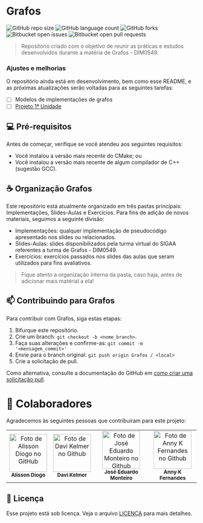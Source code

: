 # Grafos

![GitHub repo size](https://img.shields.io/github/repo-size/beatrizgouveia03/Grafos?style=for-the-badge)
![GitHub language count](https://img.shields.io/github/languages/count/beatrizgouveia03/Grafos?style=for-the-badge)
![GitHub forks](https://img.shields.io/github/forks/beatrizgouveia03/Grafos?style=for-the-badge)
![Bitbucket open issues](https://img.shields.io/bitbucket/issues/beatrizgouveia03/Grafos?style=for-the-badge)
![Bitbucket open pull requests](https://img.shields.io/bitbucket/pr-raw/beatrizgouveia03/Grafos?style=for-the-badge)


> Repositório criado com o objetivo de reunir as práticas e estudos desenvolvidos durante a matéria de Grafos - DIM0549.

### Ajustes e melhorias

O repositório ainda está em desenvolvimento, bem como esse README, e as próximas atualizações serão voltadas para as seguintes tarefas:

- [ ] Modelos de implementações de grafos  
- [ ] [Projeto 1ª Unidade](Exercícios/Módulo_1/README.md)

## 💻 Pré-requisitos

Antes de começar, verifique se você atendeu aos seguintes requisitos:
- Você instalou a versão mais recente do CMake; ou
- Você instalou a versão mais recente de algum compilador de C++(sugestão GCC).

## ☕ Organização Grafos

Este repositório está atualmente organizado em três pastas principais: Implementações, Slides-Aulas e Exercícios.
Para fins de adição de novos materiais, seguimos a seguinte divisão:
- Implementações: qualquer implementação de pseudocódigo apresentado nos slides ou relacionados.
- Slides-Aulas: slides disponibilizados pela turma virtual do SIGAA referentes a turma de Grafos - DIM0549.
- Exercícios: exercícios passados nos slides das aulas que seram utilizados para fins avaliativos.

> Fique atento a organização interna da pasta, caso haja, antes de adicionar mais matérial a ela!

## 📫 Contribuindo para Grafos

Para contribuir com Grafos, siga estas etapas:

1. Bifurque este repositório.
2. Crie um branch: `git checkout -b <nome_branch>`.
3. Faça suas alterações e confirme-as: `git commit -m '<mensagem_commit>'`
4. Envie para o branch original: `git push origin Grafos / <local>`
5. Crie a solicitação de pull.

Como alternativa, consulte a documentação do GitHub em [como criar uma solicitação pull](https://help.github.com/en/github/collaborating-with-issues-and-pull-requests/creating-a-pull-request).

# 🤝 Colaboradores

Agradecemos às seguintes pessoas que contribuíram para este projeto:

<table>
  <tr>
    <td align="center">
      <a href="https://github.com/AlissonDiogo" title="Alisson Diogo">
        <img src="https://avatars.githubusercontent.com/u/38612359?v=4" width="100px;" alt="Foto de Alisson Diogo no GitHub"/><br>
        <sub>
          <b>Alisson Diogo</b>
        </sub>
      </a>
    </td>
    <td align="center">
      <a href="https://github.com/davikelmer" title="Davi Kelmer">
        <img src="https://avatars.githubusercontent.com/u/143103839?v=4" width="100px;" alt="Foto de Davi Kelmer no Github"/><br>
        <sub>
          <b>Davi Kelmer</b>
        </sub>
      </a>
    </td>
    <td align="center">
      <a href="https://github.com/joseemds" title="José Eduardo Monteiro">
        <img src="https://avatars.githubusercontent.com/u/51955049?v=4" width="100px;" alt="Foto de José Eduardo Monteiro no Github"/><br>
        <sub>
          <b>José Eduardo Monteiro</b>
        </sub>
      </a>
    </td>
    <td align="center">
      <a href="https://github.com/nnkfrnds" title="Anny K Fernandes">
        <img src="https://avatars.githubusercontent.com/u/78033190?v=4" width="100px;" alt="Foto de Anny K Fernandes no Github"/><br>
        <sub>
          <b>Anny K Fernandes</b>
        </sub>
      </a>
    </td>
  </tr>
</table>

## 📝 Licença

Esse projeto está sob licença. Veja o arquivo [LICENÇA](LICENSE.md) para mais detalhes.
